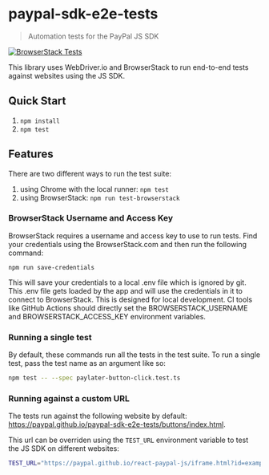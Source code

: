 # paypal-sdk-e2e-tests

> Automation tests for the PayPal JS SDK

[![BrowserStack Tests](https://github.com/paypal/paypal-sdk-e2e-tests/actions/workflows/main.yml/badge.svg)](https://github.com/paypal/paypal-sdk-e2e-tests/actions/workflows/main.yml)

This library uses WebDriver.io and BrowserStack to run end-to-end tests against websites using the JS SDK.

## Quick Start

1. `npm install`
2. `npm test`

## Features

There are two different ways to run the test suite:

1. using Chrome with the local runner: `npm test`
2. using BrowserStack: `npm run test-browserstack`

### BrowserStack Username and Access Key

BrowserStack requires a username and access key to use to run tests. Find your credentials using the BrowserStack.com and then run the following command:

```
npm run save-credentials
```

This will save your credentials to a local .env file which is ignored by git. This .env file gets loaded by the app and will use the credentials in it to connect to BrowserStack. This is designed for local development. CI tools like GitHub Actions should directly set the BROWSERSTACK_USERNAME and BROWSERSTACK_ACCESS_KEY environment variables.

### Running a single test

By default, these commands run all the tests in the test suite. To run a single test, pass the test name as an argument like so:

```bash
npm test -- --spec paylater-button-click.test.ts
```

### Running against a custom URL

The tests run against the following website by default: https://paypal.github.io/paypal-sdk-e2e-tests/buttons/index.html.

This url can be overriden using the `TEST_URL` environment variable to test the JS SDK on different websites:

```bash
TEST_URL="https://paypal.github.io/react-paypal-js/iframe.html?id=example-paypalbuttons--default&args=&viewMode=story" npm test
```
